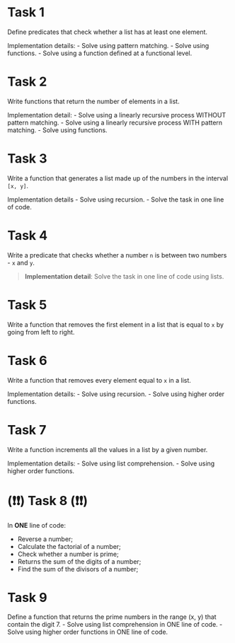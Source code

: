 # Task 1
Define predicates that check whether a list has at least one element.

Implementation details:
    - Solve using pattern matching.
    - Solve using functions.
    - Solve using a function defined at a functional level.


# Task 2
Write functions that return the number of elements in a list.

Implementation detail:
    - Solve using a linearly recursive process WITHOUT pattern matching.
    - Solve using a linearly recursive process WITH pattern matching.
    - Solve using functions.


# Task 3
Write a function that generates a list made up of the numbers in the interval `[x, y]`.

Implementation details
    - Solve using recursion.
    - Solve the task in one line of code.


# Task 4
Write a predicate that checks whether a number `n` is between two numbers - `x` and `y`.

> **Implementation detail**: Solve the task in one line of code using lists.


# Task 5
Write a function that removes the first element in a list that is equal to `x` by going from left to right.


# Task 6
Write a function that removes every element equal to `x` in a list.

Implementation details:
    - Solve using recursion.
    - Solve using higher order functions.


# Task 7
Write a function increments all the values in a list by a given number.

Implementation details:
    - Solve using list comprehension.
    - Solve using higher order functions.


# (❗❗) Task 8 (❗❗)

In **ONE** line of code:
- Reverse a number;
- Calculate the factorial of a number;
- Check whether a number is prime;
- Returns the sum of the digits of a number;
- Find the sum of the divisors of a number;


# Task 9
Define a function that returns the prime numbers in the range (x, y) that contain the digit 7.
    - Solve using list comprehension in ONE line of code.
    - Solve using higher order functions in ONE line of code.
